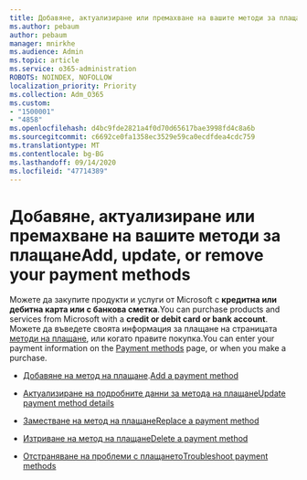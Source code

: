 ```yaml
---
title: Добавяне, актуализиране или премахване на вашите методи за плащане
ms.author: pebaum
author: pebaum
manager: mnirkhe
ms.audience: Admin
ms.topic: article
ms.service: o365-administration
ROBOTS: NOINDEX, NOFOLLOW
localization_priority: Priority
ms.collection: Adm_O365
ms.custom:
- "1500001"
- "4858"
ms.openlocfilehash: d4bc9fde2821a4f0d70d65617bae3998fd4c8a6b
ms.sourcegitcommit: c6692ce0fa1358ec3529e59ca0ecdfdea4cdc759
ms.translationtype: MT
ms.contentlocale: bg-BG
ms.lasthandoff: 09/14/2020
ms.locfileid: "47714389"
---
```

# <a name="add-update-or-remove-your-payment-methods"></a><span data-ttu-id="d530f-102">Добавяне, актуализиране или премахване на вашите методи за плащане</span><span class="sxs-lookup"><span data-stu-id="d530f-102">Add, update, or remove your payment methods</span></span>

<span data-ttu-id="d530f-103">Можете да закупите продукти и услуги от Microsoft с **кредитна или дебитна карта или с банкова сметка**.</span><span class="sxs-lookup"><span data-stu-id="d530f-103">You can purchase products and services from Microsoft with a **credit or debit card or bank account**.</span></span> <span data-ttu-id="d530f-104">Можете да въведете своята информация за плащане на страницата [методи на плащане](https://go.microsoft.com/fwlink/p/?linkid=2018806), или когато правите покупка.</span><span class="sxs-lookup"><span data-stu-id="d530f-104">You can enter your payment information on the [Payment methods](https://go.microsoft.com/fwlink/p/?linkid=2018806) page, or when you make a purchase.</span></span>

- <span data-ttu-id="d530f-105">[Добавяне на метод на плащане](https://docs.microsoft.com/microsoft-365/commerce/billing-and-payments/manage-payment-methods#add-a-payment-method).</span><span class="sxs-lookup"><span data-stu-id="d530f-105">[Add a payment method](https://docs.microsoft.com/microsoft-365/commerce/billing-and-payments/manage-payment-methods#add-a-payment-method)</span></span>

- [<span data-ttu-id="d530f-106">Актуализиране на подробните данни за метода на плащане</span><span class="sxs-lookup"><span data-stu-id="d530f-106">Update payment method details</span></span>](https://docs.microsoft.com/microsoft-365/commerce/billing-and-payments/manage-payment-methods#update-payment-method-details)

- [<span data-ttu-id="d530f-107">Заместване на метод на плащане</span><span class="sxs-lookup"><span data-stu-id="d530f-107">Replace a payment method</span></span>](https://docs.microsoft.com/microsoft-365/commerce/billing-and-payments/manage-payment-methods#replace-a-payment-method)

- [<span data-ttu-id="d530f-108">Изтриване на метод на плащане</span><span class="sxs-lookup"><span data-stu-id="d530f-108">Delete a payment method</span></span>](https://docs.microsoft.com/microsoft-365/commerce/billing-and-payments/manage-payment-methods#delete-a-payment-method)

- [<span data-ttu-id="d530f-109">Отстраняване на проблеми с плащането</span><span class="sxs-lookup"><span data-stu-id="d530f-109">Troubleshoot payment methods</span></span>](https://docs.microsoft.com/microsoft-365/commerce/billing-and-payments/manage-payment-methods#troubleshoot-payment-methods)
